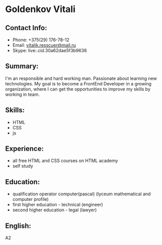 # Goldenkov Vitali

##  Contact Info:
* Phone: +375(29) 176-78-12
* Email: vitalik.resscuer@mail.ru
*  Skype: live:.cid.30a62dae5f3b9636
##  Summary:
I'm an responsible and hard working man. Passionate about learning new technologies. 
My goal is to become a FrontEnd Developer in a growing organization, 
where I can get the opportunities to improve my skills by working in team.

##  Skills:
* HTML
* CSS
* js

##  Experience:
* all free HTML and CSS courses on HTML academy
* self study

##  Education:
* qualification  operator computer(pascal) (lyceum mathematical and computer profile)
* first higher education - technical  (engineer)
* second higher education - legal (lawyer)

##  English:
A2
